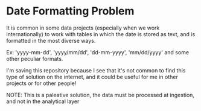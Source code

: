 # Date Formatting Problem


It is common in some data projects (especially when we work internationally) to work with tables in which the date is stored as text, and is formatted in the most diverse ways.

Ex: 'yyyy-mm-dd', 'yyyy/mm/dd', 'dd-mm-yyyy', 'mm/dd/yyyy' and some other peculiar formats.

I'm saving this repository because I see that it's not common to find this type of solution on the internet, and it could be useful for me in other projects or for other people!

NOTE: This is a paleative solution, the data must be processed at ingestion, and not in the analytical layer
